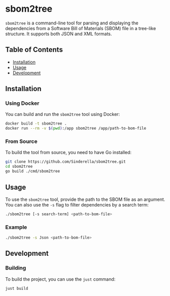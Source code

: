 # sbom2tree

`sbom2tree` is a command-line tool for parsing and displaying the dependencies from a Software Bill of Materials (SBOM) file in a tree-like structure. It supports both JSON and XML formats.

## Table of Contents

- [Installation](#installation)
- [Usage](#usage)
- [Development](#development)

## Installation

### Using Docker

You can build and run the `sbom2tree` tool using Docker:

```sh
docker build -t sbom2tree .
docker run --rm -v $(pwd):/app sbom2tree /app/path-to-bom-file
```

### From Source

To build the tool from source, you need to have Go installed:

```sh
git clone https://github.com/Sinderella/sbom2tree.git
cd sbom2tree
go build ./cmd/sbom2tree
```

## Usage

To use the `sbom2tree` tool, provide the path to the SBOM file as an argument. You can also use the `-s` flag to filter dependencies by a search term:

```sh
./sbom2tree [-s search-term] <path-to-bom-file>
```

### Example

```sh
./sbom2tree -s Json <path-to-bom-file>
```

## Development

### Building

To build the project, you can use the `just` command:

```sh
just build
```
